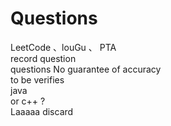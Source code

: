 # Questions
LeetCode 、louGu 、 PTA  
record question  
questions No guarantee of accuracy  
to be verifies  
java  
or c++ ?  
Laaaaa
discard
